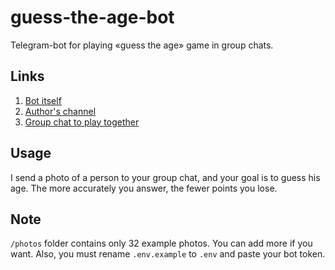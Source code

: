 # guess-the-age-bot

Telegram-bot for playing «guess the age» game in group chats.

## Links

1. [Bot itself](https://t.me/GuessTheAgeBot)
2. [Author's channel](https://t.me/FilteredInternet)
3. [Group chat to play together](https://t.me/GuessTheAgeBotRoom)

## Usage

I send a photo of a person to your group chat, and your goal is to guess his age. The more accurately you answer, the fewer points you lose.

## Note

`/photos` folder contains only 32 example photos. You can add more if you want. Also, you must rename `.env.example` to `.env` and paste your bot token.
